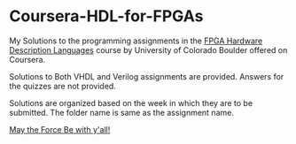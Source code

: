 # Coursera-HDL-for-FPGAs
My Solutions to the programming assignments in the 
[FPGA Hardware Description Languages](https://www.coursera.org/learn/fpga-hardware-description-languages) 
course by University of Colorado Boulder offered on Coursera.

Solutions to Both VHDL and Verilog assignments are provided. Answers for the quizzes are not provided.

Solutions are organized based on the week in which they are to be submitted. The folder name is same as the assignment name.

[May the Force Be with y'all!](https://starwars.fandom.com/wiki/May_the_Force_be_with_you)
